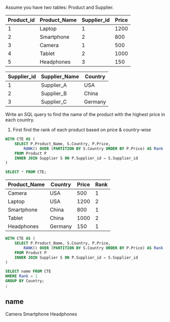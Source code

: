 Assume you have two tables: Product and Supplier.

Product_id | Product_Name | Supplier_id | Price
-----------|--------------|-------------|-------
1          | Laptop       | 1           | 1200
2          | Smartphone   | 2           | 800
3          | Camera       | 1           | 500
4          | Tablet       | 2           | 1000
5          | Headphones   | 3           | 150


Supplier_id | Supplier_Name | Country
------------|---------------|---------
1           | Supplier_A    | USA
2           | Supplier_B    | China
3           | Supplier_C    | Germany


Write an SQL query to find the name of the product with the highest price in each country.

1. First find the rank of each product based on price & country-wise

```sql
WITH CTE AS (
    SELECT P.Product_Name, S.Country, P.Price,
        RANK() OVER (PARTITION BY S.Country ORDER BY P.Price) AS Rank
    FROM Product P
    INNER JOIN Supplier S ON P.Supplier_id = S.Supplier_id
)

SELECT * FROM CTE;
```

Product_Name | Country | Price | Rank
--------------|---------|-------|-----
Camera        | USA     | 500   | 1
Laptop        | USA     | 1200  | 2
Smartphone    | China   | 800   | 1
Tablet        | China   | 1000  | 2
Headphones    | Germany | 150   | 1

```sql
WITH CTE AS (
    SELECT P.Product_Name, S.Country, P.Price,
        RANK() OVER (PARTITION BY S.Country ORDER BY P.Price) AS Rank
    FROM Product P
    INNER JOIN Supplier S ON P.Supplier_id = S.Supplier_id
)

SELECT name FROM CTE
WHERE Rank = 1
GROUP BY Country;
;
```

name
--------------
Camera
Smartphone
Headphones

